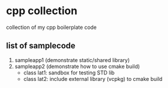 # cpp collection
collection of my cpp boilerplate code

## list of samplecode
1. sampleapp1 (demonstrate static/shared library)
2. sampleapp2 (demonstrate how to use cmake build)
   - class lat1: sandbox for testing STD lib
   - class lat2: include external library (vcpkg) to cmake build
